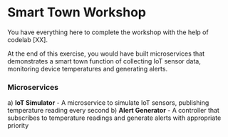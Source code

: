# Smart Town Workshop

You have everything here to complete the workshop with the help of codelab [XX].

At the end of this exercise, you would have built microservices that demonstrates a smart town function of collecting IoT sensor data, monitoring device temperatures and generating alerts.

### Microservices

a) __IoT Simulator__ - A microservice to simulate IoT sensors, publishing temperature reading every second
b) __Alert Generator__ - A controller that subscribes to temperature readings and generate alerts with appropriate priority 

